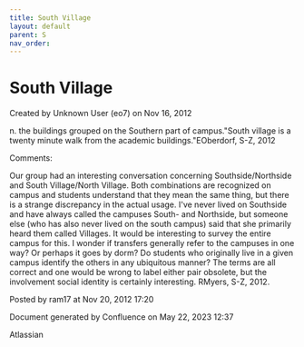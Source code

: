 ```yaml
---
title: South Village
layout: default
parent: S
nav_order:
---
```


# South Village

Created by  Unknown User (eo7) on Nov 16, 2012

n. the buildings grouped on the Southern part of campus.&quot;South village is a twenty minute walk from the academic buildings.&quot;EOberdorf, S-Z, 2012

Comments:

Our group had an interesting conversation concerning Southside/Northside and South Village/North Village. Both combinations are recognized on campus and students understand that they mean the same thing, but there is a strange discrepancy in the actual usage. I've never lived on Southside and have always called the campuses South- and Northside, but someone else (who has also never lived on the south campus) said that she primarily heard them called Villages. It would be interesting to survey the entire campus for this. I wonder if transfers generally refer to the campuses in one way? Or perhaps it goes by dorm? Do students who originally live in a given campus identify the others in any ubiquitous manner? The terms are all correct and one would be wrong to label either pair obsolete, but the involvement social identity is certainly interesting. RMyers, S-Z, 2012.

Posted by ram17 at Nov 20, 2012 17:20

Document generated by Confluence on May 22, 2023 12:37

Atlassian
